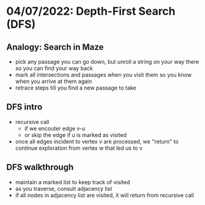 # 04/07/2022: Depth-First Search (DFS)

## Analogy: Search in Maze
- pick any passage you can go down, but unroll a string on your way there so you can find your way back
- mark all intersections and passages when you visit them so you know when you arrive at them again
- retrace steps till you find a new passage to take 

## DFS intro
- recursive call
    - if we encouter edge v-u
    - or skip the edge if u is marked as visited
- once all edges incident to vertex v are processed, we "return" to continue exploration from vertex w that led us to v

## DFS walkthrough
- maintain a marked list to keep track of visited 
- as you traverse, consult adjacency list
- if all nodes in adjacency list are visited, it will return from recursive call 